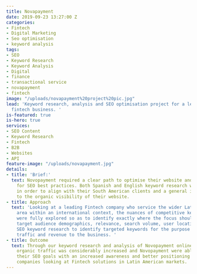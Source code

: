 ```yaml
---
title: Novapayment
date: 2019-09-23 13:27:00 Z
categories:
- Fintech
- Digital Marketing
- Seo optimisation
- keyword analysis
tags:
- SEO
- Keyword Research
- Keyword Analysis
- Digital
- finance
- transactional service
- novapayment
- fintech
image: "/uploads/novapayment%20project%20pic.jpg"
lead: 'Keyword research, analysis and SEO optimisation project for a leading Miami-based
  fintech business. '
is-featured: true
is-hero: true
services:
- SEO Content
- Keyword Research
- Fintech
- B2B
- Websites
- API
feature-image: "/uploads/novapayment.jpg"
details:
- title: 'Brief:'
  text: Novopayment required a clear path to optimise their website and content marketing
    for SEO best practices. Both Spanish and English keyword research were required
    in order to align with their South American clients and a general improvement
    to the organic visibility of their website.
- title: Approach
  text: 'Looking at a leading Fintech company who service the wider Latin America
    area within an international context, the nuances of competitive keyword research
    were fully explored so as to identify exactly where the focus should lie. Analysing
    target audience demographics, relevance, search volume, user location and local
    SEO keyword research to identify targeted keywords for the purpose of driving
    traffic and revenue to the business. '
- title: Outcome
  text: Through our keyword research and analysis of Novopayment online properties,
    organic traffic was considerably increased and Novopayment were able to achieve
    their SEO goals with an increased awareness and better positioning in search for
    companies looking at Fintech solutions in Latin American markets.
---
```



